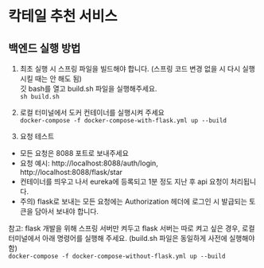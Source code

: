 # 칵테일 추천 서비스

## 백엔드 실행 방법
1. 최초 실행 시 스프링 파일을 빌드해야 합니다. (스프링 코드 변경 없을 시 다시 실행시킬 때는 안 해도 됨)  
깃 bash를 열고 build.sh 파일을 실행해주세요.  
```sh build.sh```

2. 로컬 터미널에서 도커 컨테이너를 실행시켜 주세요  
```docker-compose -f docker-compose-with-flask.yml up --build```  

3. 요청 테스트  
- 모든 요청은 8088 포트로 보내주세요  
- 요청 예시: http://localhost:8088/auth/login, http://localhost:8088/flask/star    
- 컨테이너를 띄우고 나서 eureka에 등록되고 1분 정도 지난 후 api 요청이 처리됩니다. 
- 주의) flask로 보내는 모든 요청에는 Authorization 헤더에 로그인 시 발급되는 토큰을 담아서 보내야 합니다. 


참고: flask 개발을 위해 스프링 서버만 켜두고 flask 서버는 따로 켜고 싶은 경우, 로컬 터미널에서 아래 명령어를 실행해 주세요. (build.sh 파일은 동일하게 사전에 실행해야 함)  
```docker-compose -f docker-compose-without-flask.yml up --build```